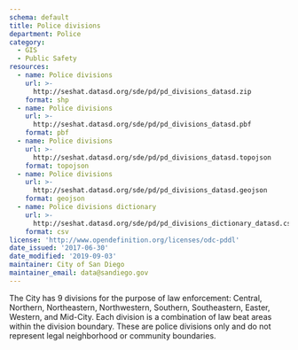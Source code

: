 ```yaml
---
schema: default
title: Police divisions
department: Police
category:
  - GIS
  - Public Safety
resources:
  - name: Police divisions
    url: >-
      http://seshat.datasd.org/sde/pd/pd_divisions_datasd.zip
    format: shp
  - name: Police divisions
    url: >-
      http://seshat.datasd.org/sde/pd/pd_divisions_datasd.pbf
    format: pbf
  - name: Police divisions
    url: >-
      http://seshat.datasd.org/sde/pd/pd_divisions_datasd.topojson
    format: topojson
  - name: Police divisions
    url: >-
      http://seshat.datasd.org/sde/pd/pd_divisions_datasd.geojson
    format: geojson
  - name: Police divisions dictionary
    url: >-
      http://seshat.datasd.org/sde/pd/pd_divisions_dictionary_datasd.csv
    format: csv
license: 'http://www.opendefinition.org/licenses/odc-pddl'
date_issued: '2017-06-30'
date_modified: '2019-09-03'
maintainer: City of San Diego
maintainer_email: data@sandiego.gov
---
```

The City has 9 divisions for the purpose of law enforcement: Central, Northern, Northeastern, Northwestern, Southern, Southeastern, Easter, Western, and Mid-City. Each division is a combination of law beat areas within the division boundary. These are police divisions only and do not represent legal neighborhood or community boundaries.
<!--more-->
